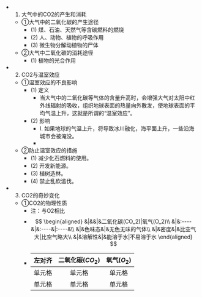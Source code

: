 -
  1. 大气中的CO2的产生和消耗
	- ①大气中的二氧化碳的产生途径
		- (1) 煤、石油、天然气等含碳燃料的燃烧
		- (2) 人、动物、植物的呼吸作用
		- (3) 微生物分解动植物的尸体
	- ②大气中二氧化碳的消耗途径
		- (1) 植物的光合作用
-
  2. CO2与温室效应
	- ①温室效应的不良影响
		- (1) 定义
			- 当大气中的二氧化碳等气体的含量升高时，会增强大气对太阳中红外线辐射的吸收，组织地球表面的热量向外散发，使地球表面的平均气温上升，这就是所谓的“温室效应”。
		- (2) 影响
			- I. 如果地球的气温上升，将导致冰川融化，海平面上升，一些沿海城市会被淹没。
			-
	- ②防止温室效应的措施
		- (1) 减少化石燃料的使用。
		- (2) 开发新能源。
		- (3) 植树造林。
		- (4) 禁止乱砍滥伐。
-
  3. CO2的奇妙变化
	- ①CO2的物理性质
		- 注：与O2相比
		-
		  $$
		  \begin{aligned}
		  &|&&|&二氧化碳(CO_2)|氧气(O_2)\\
		  &|&:----&|&:----&|:----&\\
		  &|&色味态&|&无色无味的气体\\
		  &|&密度&|&比空气大|比空气略大\\
		  &|&溶解性&|&能溶于水|不易溶于水
		  \end{aligned}
		  $$
		-
		  | 左对齐 | 二氧化碳(${CO_2}$) | 氧气($O_2$) |
		  | :----: | :----: | :----: |
		  | 单元格 | 单元格 | 单元格 |
		  | 单元格 | 单元格 | 单元格 |